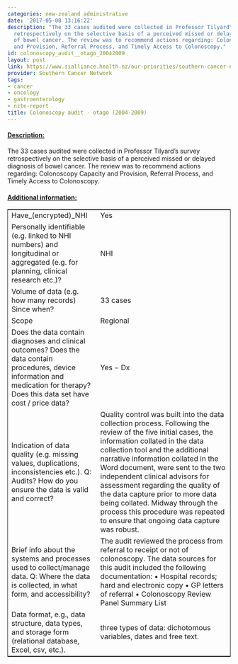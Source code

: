 ```yaml
---
categories: new-zealand administrative
date: '2017-05-08 13:16:22'
description: "The 33 cases audited were collected in Professor Tilyard\u2019s survey
  retrospectively on the selective basis of a perceived missed or delayed diagnosis
  of bowel cancer. The review was to recommend actions regarding: Colonoscopy Capacity
  and Provision, Referral Process, and Timely Access to Colonoscopy."
id: colonoscopy_audit__otago_20042009
layout: post
link: https://www.sialliance.health.nz/our-priorities/southern-cancer-network/
provider: Southern Cancer Network
tags:
- cancer
- oncology
- gastroenterology
- nzte-report
title: Colonoscopy audit - otago (2004-2009)
---
```



 <h4> <u>Description:</u> </h4>
The 33 cases audited were collected in Professor Tilyard’s survey retrospectively on the selective basis of a perceived missed or delayed diagnosis of bowel cancer. The review was to recommend actions regarding: Colonoscopy Capacity and Provision, Referral Process, and Timely Access to Colonoscopy.
 <h4> <u>Additional information:</u> </h4>
 <table style="border: 1px solid">
 <tr> <td width="40%">Have_(encrypted)_NHI</td> <td>Yes</td> </tr>
 <tr> <td width="40%">Personally identifiable (e.g. linked to NHI numbers) and longitudinal or aggregated (e.g. for planning, clinical research etc.)?</td> <td>NHI</td> </tr>
 <tr> <td width="40%">Volume of data (e.g. how many records)
Since when?</td> <td>33 cases</td> </tr>
 <tr> <td width="40%">Scope</td> <td>Regional</td> </tr>
 <tr> <td width="40%">Does the data contain diagnoses and clinical outcomes?
Does the data contain procedures, device information and medication for therapy?
Does this data set have cost / price data?</td> <td>Yes - Dx</td> </tr>
 <tr> <td width="40%">Indication of data quality (e.g. missing values, duplications, inconsistencies etc.). Q: Audits? How do you ensure the data is valid and correct?</td> <td>Quality control was built into the data collection process. Following the review of the five initial cases, the information collated in the data collection tool and the additional narrative information collated in the Word document, were sent to the two independent clinical advisors for assessment regarding the quality of the data capture prior to more data being collated. Midway through the process this procedure was repeated to ensure that ongoing data capture was robust. </td> </tr>
 <tr> <td width="40%">Brief info about the systems and processes used to collect/manage data. Q: Where the data is collected, in what form, and accessibility?</td> <td>The audit reviewed the process from referral to receipt or not of colonoscopy. The data sources for this audit included the following documentation: 
• Hospital records; hard and electronic copy 
• GP letters of referral 
• Colonoscopy Review Panel Summary List </td> </tr>
 <tr> <td width="40%">Data format, e.g., data structure, data types, and storage form (relational database, Excel, csv, etc.).</td> <td>three types of data: dichotomous variables, dates and free text.</td> </tr>
 </table>